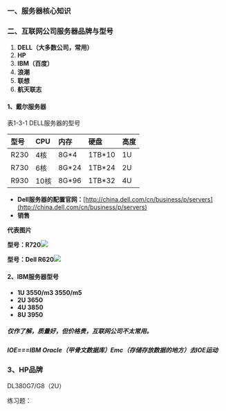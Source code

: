### 一、服务器核心知识

### 二、互联网公司服务器品牌与型号

1. **DELL（大多数公司，常用）**
2. **HP**
3. **IBM（百度）**
4. **浪潮**
5. **联想**
6. **航天联志**

#### 1、戴尔服务器

表1-3-1 DELL服务器的型号

| 型号 | CPU | 内存 | 硬盘 | 高度 |
| :--- | :--- | :--- | :--- | :--- |
| R230 | 4核 | 8G\*4 | 1TB\*10 | 1U |
| R730 | 6核 | 8G\*24 | 1TB\*24 | 2U |
| R930 | 10核 | 8G\*96 | 1TB\*32 | 4U |

* **Dell服务器的配置官网：**[http://china.dell.com/cn/business/p/servers](http://china.dell.com/cn/business/p/servers)
* **销售**

**代表图片**

**型号：R720**![](/assets/图2-27.png)

**型号：Dell R620**![](/assets/图2-28.png)

#### 2、IBM服务器型号

* **1U 3550/m3 3550/m5**
* **2U 3650**
* **4U 3850**
* **8U 3950**

##### **仅作了解，质量好，但价格贵，互联网公司不太常用。**

##### **IOE===IBM Oracle（甲骨文数据库）Emc（存储存放数据的地方）去IOE运动**

### 3、HP品牌

DL380G7/G8（2U）

练习题：



